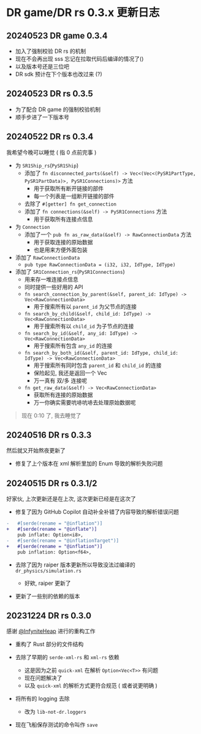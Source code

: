 # DR game/DR rs 0.3.x 更新日志

## 20240523 DR game 0.3.4

- 加入了强制校验 DR rs 的机制
- 现在不会再出现 sss 忘记在拉取代码后编译的情况了()
- 以及版本号还是三位吧
- DR sdk 预计在下个版本也改过来 (?)

## 20240523 DR rs 0.3.5

- 为了配合 DR game 的强制校验机制
- 顺手步进了一下版本号

## 20240522 DR rs 0.3.4

我希望今晚可以睡觉 ( 指 0 点前完事 )

- 为 `SR1Ship_rs`(`PySR1Ship`)
  - 添加了 `fn disconnected_parts(&self) -> Vec<(Vec<(PySR1PartType, PySR1PartData)>, PySR1Connections)>` 方法
    - 用于获取所有断开链接的部件
    - 每一个列表是一组断开链接的部件
  - 去除了 `#[getter] fn get_connection`
  - 添加了 `fn connections(&self) -> PySR1Connections` 方法
    - 用于获取所有连接点信息
- 为 `Connection`
  - 添加了一个 `pub fn as_raw_data(&self) -> RawConnectionData` 方法
    - 用于获取连接的原始数据
    - 也是用来方便外面包装
- 添加了 `RawConnectionData`
  - `pub type RawConnectionData = (i32, i32, IdType, IdType)`
- 添加了 `SR1Connection_rs`(`PySR1Connections`)
  - 用来存一堆连接点信息
  - 同时提供一些好用的 API
  - `fn search_connection_by_parent(&self, parent_id: IdType) -> Vec<RawConnectionData>`
    - 用于搜索所有以 `parent_id` 为父节点的连接
  - `fn search_by_child(&self, child_id: IdType) -> Vec<RawConnectionData>`
    - 用于搜索所有以 `child_id` 为子节点的连接
  - `fn search_by_id(&self, any_id: IdType) -> Vec<RawConnectionData>`
    - 用于搜索所有包含 `any_id` 的连接
  - `fn search_by_both_id(&self, parent_id: IdType, child_id: IdType) -> Vec<RawConnectionData>`
    - 用于搜索所有同时包含 `parent_id` 和 `child_id` 的连接
    - 保险起见, 我还是返回一个 Vec
    - 万一真有 双/多 连接呢
  - `fn get_raw_data(&self) -> Vec<RawConnectionData>`
    - 获取所有连接的原始数据
    - 万一你确实需要吭哧吭哧去处理原始数据呢

> 现在 0:10 了, 我去睡觉了

## 20240516 DR rs 0.3.3

然后就又开始熬夜更新了

- 修复了上个版本在 xml 解析里加的 Enum 导致的解析失败问题

## 20240515 DR rs 0.3.1/2

好家伙, 上次更新还是在上次, 这次更新已经是在这次了

- 修复了因为 GitHub Copilot 自动补全补错了内容导致的解析错误问题

```diff title="mods/dr_game/Difficult_Rocket_rs/src/src/sr1_parse/data_structure/ship.rs"
-   #[serde(rename = "@inflation")]
+   #[serde(rename = "@inflate")]
    pub inflate: Option<i8>,
-   #[serde(rename = "@inflationTarget")]
+   #[serde(rename = "@inflation")]
    pub inflation: Option<f64>,
```

- 去除了因为 raiper 版本更新所以导致没法过编译的 `dr_physics/simulation.rs`
  - 好欸, raiper 更新了

- 更新了一些别的依赖的版本

## 20231224 DR rs 0.3.0

感谢 [@InfyniteHeap](https://github.com/InfyniteHeap) 进行的重构工作

- 重构了 Rust 部分的文件结构
- 去除了早期的 `serde-xml-rs` 和 `xml-rs` 依赖
  - 这是因为之前 `quick-xml` 在解析 `Option<Vec<T>>` 有问题
  - 现在问题解决了
  - 以及 `quick-xml` 的解析方式更符合规范 ( 或者说更明确 )

- 将所有的 logging 去除
  - 改为 `lib-not-dr.loggers`

- 现在飞船保存测试的命令叫作 `save`
